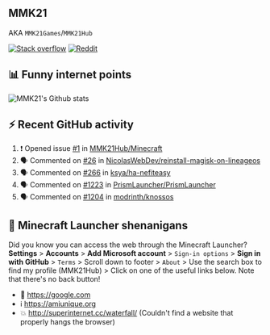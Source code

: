 ## MMK21
AKA `MMK21Games`/`MMK21Hub`

[![Stack overflow](https://img.shields.io/badge/Stack_Overflow-FE7A16?style=for-the-badge&logo=stack-overflow&logoColor=white)](https://stackoverflow.com/users/11519302/mmk21)
[![Reddit](https://img.shields.io/badge/Reddit-FF4500?style=for-the-badge&logo=reddit&logoColor=white)](https://www.reddit.com/user/mmk21games)

## 📊 Funny internet points 

![MMK21's Github stats](https://github-readme-stats.vercel.app/api?username=MMK21Hub&show_icons=true&theme=dark&bg_color=171b22&text_color=CCCCCC&hide_border=true)

## ⚡ Recent GitHub activity

<!--START_SECTION:activity-->
1. ❗ Opened issue [#1](https://github.com/MMK21Hub/Minecraft/issues/1) in [MMK21Hub/Minecraft](https://github.com/MMK21Hub/Minecraft)
2. 🗣 Commented on [#26](https://github.com/NicolasWebDev/reinstall-magisk-on-lineageos/issues/26#issuecomment-1799265384) in [NicolasWebDev/reinstall-magisk-on-lineageos](https://github.com/NicolasWebDev/reinstall-magisk-on-lineageos)
3. 🗣 Commented on [#266](https://github.com/ksya/ha-nefiteasy/issues/266#issuecomment-1793451560) in [ksya/ha-nefiteasy](https://github.com/ksya/ha-nefiteasy)
4. 🗣 Commented on [#1223](https://github.com/PrismLauncher/PrismLauncher/issues/1223#issuecomment-1793367786) in [PrismLauncher/PrismLauncher](https://github.com/PrismLauncher/PrismLauncher)
5. 🗣 Commented on [#1204](https://github.com/modrinth/knossos/issues/1204#issuecomment-1751746354) in [modrinth/knossos](https://github.com/modrinth/knossos)
<!--END_SECTION:activity-->

## 🙂 Minecraft Launcher shenanigans

Did you know you can access the web through the Minecraft Launcher? **Settings** > **Accounts** > **Add Microsoft account** > `Sign-in options` > **Sign in with GitHub** > `Terms` > Scroll down to footer > `About` > Use the search box to find my profile (MMK21Hub) > Click on one of the useful links below. Note that there's no back button!

* 🔎 <https://google.com>
* ℹ️ <https://amiunique.org>
* 💥 <http://superinternet.cc/waterfall/> (Couldn't find a website that properly hangs the browser)
